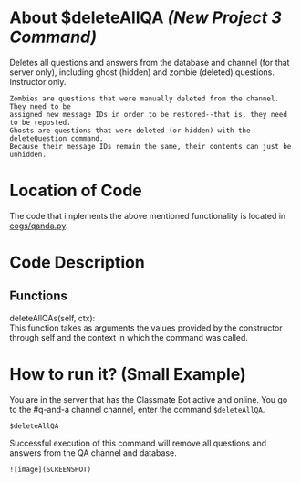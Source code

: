 # About $deleteAllQA _(New Project 3 Command)_

Deletes all questions and answers from the database and channel (for that server only), including ghost (hidden) and zombie (deleted) questions. Instructor only.

```
Zombies are questions that were manually deleted from the channel. They need to be
assigned new message IDs in order to be restored--that is, they need to be reposted.
Ghosts are questions that were deleted (or hidden) with the deleteQuestion command.
Because their message IDs remain the same, their contents can just be unhidden.
```

# Location of Code
The code that implements the above mentioned functionality is located in [cogs/qanda.py](https://github.com/CSC510-Group-25/ClassMateBot/blob/main/cogs/qanda.py).

# Code Description
## Functions
deleteAllQAs(self, ctx): <br>
This function takes as arguments the values provided by the constructor through self and the context in which the command was called.

# How to run it? (Small Example)
You are in the server that has the Classmate Bot active and online. You go to
the #q-and-a channel channel, enter the command `$deleteAllQA`.

```
$deleteAllQA
```
Successful execution of this command will remove all questions and answers from the QA channel and database.

`![image](SCREENSHOT)` 
